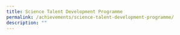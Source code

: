 ```yaml
---
title: Science Talent Development Programme
permalink: /achievements/science-talent-development-programme/
description: ""
---
```

